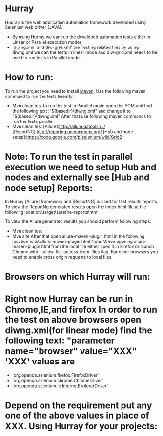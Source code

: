 Hurray
======
Huuray is the web application automation framework developed using Selenium web driver (JAVA).
* By using Hurray we can run the developed automation tests either in Linear or Parallel execution modes 
* 'diwng.xml' and diw-grid.xml' are Testing related files by using diwng.xml we can the tests in linear mode and diw-grid.xml needs to be used to run tests in Parallel mode.

How to run:
===========
[Maven]: http://maven.apache.org/
To run the project you need to install [Maven].
Use the following maven command to run the tests linearly: 
* Mvn clean test
to run the test in Parallel mode open the POM.xml find the following text :"${basedir}\diwng.xml" and change it to "${basedir}\diwng.xml"
After that use following maven commands to run the tests parallel:
* Mvn clean test
[Allure]:http://allure.qatools.ru/
[ReportNG]:http://reportng.uncommons.org/
[Hub and node setup]:https://code.google.com/p/selenium/wiki/Grid2

Note: To run the test in parallel execution we need to setup Hub and nodes and externally see [Hub and node setup]
Reports:
========
In Hurray [Allure] framework and [ReportNG] is used for test results reports.
To view the ReportNg generated results open the index.html file at the following location:\target\surefire-reports\html

To view the Allure generated results you should perform following steps:
* Mvn clean test
* Mvn site
After that open allure-maven-plugin.html  in the  following location \site\allure-maven-plugin.html
Note: When opening allure-maven-plugin.html from the local file either open it in Firefox or launch Chrome with --allow-file-access-from-files flag. For other browsers you need to enable cross origin requests to local files.

Browsers on which Hurray will run:
==================================
Right now Hurray can be run in  Chrome,IE,and firefox
In order to run the test on above browsers open  diwng.xml(for linear mode) find the following text: "parameter name="browser" value="XXX" 
'XXX' values are 
================
* 'org.openqa.selenium.firefox.FirefoxDriver'
* 'org.openqa.selenium.chrome.ChromeDriver'
* 'org.openqa.selenium.ie.InternetExplorerDriver'

Depend on the requirement put any one of the above values in place of XXX.
Using Hurray for your projects:
================


 




